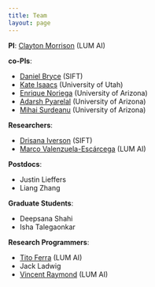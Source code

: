 ```yaml
---
title: Team
layout: page
---
```


**PI**: [Clayton Morrison](https://ml4ai.github.io/people/clayton/) (LUM AI)

**co-PIs**:

- [Daniel Bryce](https://www.sift.net/staff/dan-bryce) (SIFT)
- [Kate Isaacs](https://www.sci.utah.edu/people/kisaacs.html) (University of Utah)
- [Enrique Noriega](https://scholar.google.com/citations?user=s7Kx6H8AAAAJ&hl=en) (University of Arizona)
- [Adarsh Pyarelal](http://adarsh.cc) (University of Arizona)
- [Mihai Surdeanu](http://surdeanu.cs.arizona.edu/mihai/) (University of Arizona)

**Researchers**:

- [Drisana Iverson](https://www.sift.net/staff/drisana-mosaphir) (SIFT)
- [Marco Valenzuela-Escárcega](https://scholar.google.com/citations?user=uU2UhGIAAAAJ&hl=en) (LUM AI)

**Postdocs**:

- Justin Lieffers
- Liang Zhang

**Graduate Students**:

- Deepsana Shahi
- Isha Talegaonkar

**Research Programmers**:

- [Tito Ferra](https://github.com/titomeister) (LUM AI)
- Jack Ladwig
- [Vincent Raymond](https://github.com/vincentraymond-ua) (LUM AI)
